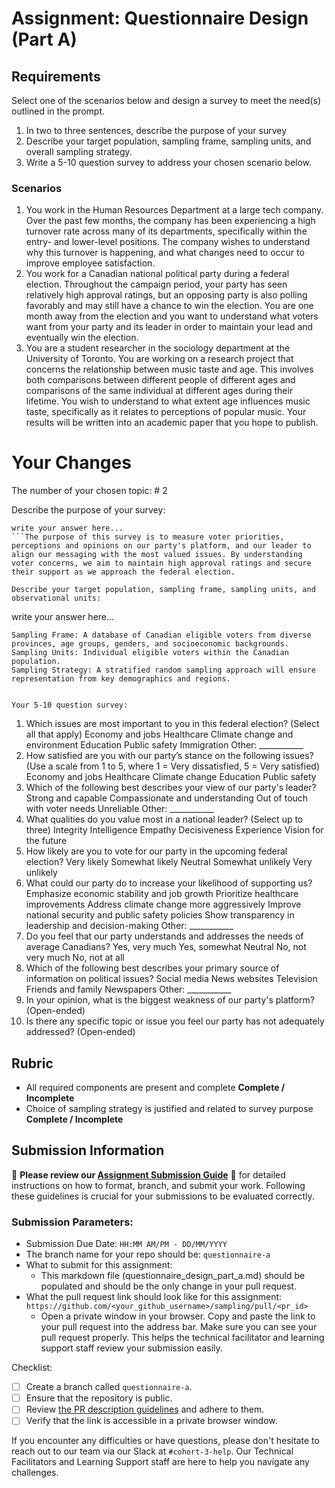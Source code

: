# Assignment: Questionnaire Design (Part A)

## Requirements
Select one of the scenarios below and design a survey to meet the need(s) outlined in the prompt.

1.	In two to three sentences, describe the purpose of your survey
2.	Describe your target population, sampling frame, sampling units, and overall sampling strategy.
3.	Write a 5-10 question survey to address your chosen scenario below.


### Scenarios
1.	You work in the Human Resources Department at a large tech company. Over the past few months, the company has been experiencing a high turnover rate across many of its departments, specifically within the entry- and lower-level positions. The company wishes to understand why this turnover is happening, and what changes need to occur to improve employee satisfaction.
2.	You work for a Canadian national political party during a federal election. Throughout the campaign period, your party has seen relatively high approval ratings, but an opposing party is also polling favorably and may still have a chance to win the election. You are one month away from the election and you want to understand what voters want from your party and its leader in order to maintain your lead and eventually win the election.
3.	You are a student researcher in the sociology department at the University of Toronto. You are working on a research project that concerns the relationship between music taste and age. This involves both comparisons between different people of different ages and comparisons of the same individual at different ages during their lifetime. You wish to understand to what extent age influences music taste, specifically as it relates to perceptions of popular music. Your results will be written into an academic paper that you hope to publish.


# Your Changes

The number of your chosen topic: # 2

Describe the purpose of your survey:
```
write your answer here...
```The purpose of this survey is to measure voter priorities, perceptions and opinions on our party's platform, and our leader to align our messaging with the most valued issues. By understanding voter concerns, we aim to maintain high approval ratings and secure their support as we approach the federal election.

Describe your target population, sampling frame, sampling units, and observational units:
```
write your answer here...
```Target Population: Canadian eligible voters.
Sampling Frame: A database of Canadian eligible voters from diverse provinces, age groups, genders, and socioeconomic backgrounds.
Sampling Units: Individual eligible voters within the Canadian population.
Sampling Strategy: A stratified random sampling approach will ensure representation from key demographics and regions.


Your 5-10 question survey:
```
1.	Which issues are most important to you in this federal election? (Select all that apply)
    Economy and jobs
    Healthcare
    Climate change and environment
    Education
    Public safety
    Immigration
    Other: ___________
2.	How satisfied are you with our party’s stance on the following issues?
(Use a scale from 1 to 5, where 1 = Very dissatisfied, 5 = Very satisfied)
    Economy and jobs
    Healthcare
    Climate change
    Education
    Public safety
3.	Which of the following best describes your view of our party's leader?
    Strong and capable
    Compassionate and understanding
    Out of touch with voter needs
    Unreliable
    Other: ___________
4.	What qualities do you value most in a national leader? (Select up to three)
    Integrity
    Intelligence
    Empathy
    Decisiveness
    Experience
    Vision for the future
5.	How likely are you to vote for our party in the upcoming federal election?
    Very likely
    Somewhat likely
    Neutral
    Somewhat unlikely
    Very unlikely
6.	What could our party do to increase your likelihood of supporting us?
    Emphasize economic stability and job growth
    Prioritize healthcare improvements
    Address climate change more aggressively
    Improve national security and public safety policies
    Show transparency in leadership and decision-making
    Other: ___________
7.	Do you feel that our party understands and addresses the needs of average Canadians?
    Yes, very much
    Yes, somewhat
    Neutral
    No, not very much
    No, not at all
8.	Which of the following best describes your primary source of information on political issues?
    Social media
    News websites
    Television
    Friends and family
    Newspapers
    Other: ___________
9.	In your opinion, what is the biggest weakness of our party's platform?
(Open-ended)
10.	Is there any specific topic or issue you feel our party has not adequately addressed?
(Open-ended)
 
## Rubric

-	All required components are present and complete **Complete / Incomplete**
-	Choice of sampling strategy is justified and related to survey purpose **Complete / Incomplete**

## Submission Information

🚨 **Please review our [Assignment Submission Guide](https://github.com/UofT-DSI/onboarding/blob/main/onboarding_documents/submissions.md)** 🚨 for detailed instructions on how to format, branch, and submit your work. Following these guidelines is crucial for your submissions to be evaluated correctly.

### Submission Parameters:
* Submission Due Date: `HH:MM AM/PM - DD/MM/YYYY`
* The branch name for your repo should be: `questionnaire-a`
* What to submit for this assignment:
    * This markdown file (questionnaire_design_part_a.md) should be populated and should be the only change in your pull request.
* What the pull request link should look like for this assignment: `https://github.com/<your_github_username>/sampling/pull/<pr_id>`
    * Open a private window in your browser. Copy and paste the link to your pull request into the address bar. Make sure you can see your pull request properly. This helps the technical facilitator and learning support staff review your submission easily.

Checklist:
- [ ] Create a branch called `questionnaire-a`.
- [ ] Ensure that the repository is public.
- [ ] Review [the PR description guidelines](https://github.com/UofT-DSI/onboarding/blob/main/onboarding_documents/submissions.md#guidelines-for-pull-request-descriptions) and adhere to them.
- [ ] Verify that the link is accessible in a private browser window.

If you encounter any difficulties or have questions, please don't hesitate to reach out to our team via our Slack at `#cohort-3-help`. Our Technical Facilitators and Learning Support staff are here to help you navigate any challenges.
